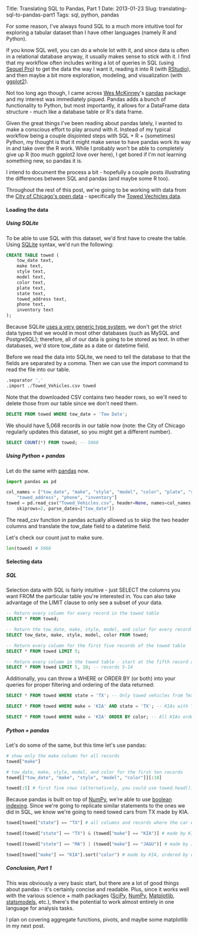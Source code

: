Title: Translating SQL to Pandas, Part 1
Date: 2013-01-23
Slug: translating-sql-to-pandas-part1
Tags: sql, python, pandas

For some reason, I've always found SQL to a much more intuitive tool for exploring a tabular dataset than I have other languages (namely R and Python).

If you know SQL well, you can do a whole lot with it, and since data is often in a relational database anyway, it usually makes sense to stick with it.  I find that my workflow often includes writing a lot of queries in SQL (using [Sequel Pro](http://www.sequelpro.com/)) to get the data the way I want it, reading it into R (with [RStudio](http://www.rstudio.com/)), and then maybe a bit more exploration, modeling, and visualization (with [ggplot2](http://ggplot2.org/)).

Not too long ago though, I came across [Wes McKinney](http://blog.wesmckinney.com/)'s [pandas](http://pandas.pydata.org) package and my interest was immediately piqued.  Pandas adds a bunch of functionality to Python, but most importantly, it allows for a DataFrame data structure - much like a database table or R's data frame.

Given the great things I've been reading about pandas lately, I wanted to make a conscious effort to play around with it.  Instead of my typical workflow being a couple disjointed steps with SQL + R + (sometimes) Python, my thought is that it might make sense to have pandas work its way in and take over the R work.  While I probably won't be able to completely give up R (too much ggplot2 love over here), I get bored if I'm not learning something new, so pandas it is.

I intend to document the process a bit - hopefully a couple posts illustrating the differences between SQL and pandas (and maybe some R too).

Throughout the rest of this post, we're going to be working with data from the [City of Chicago's open data](https://data.cityofchicago.org) - specifically the [Towed Vechicles data](https://data.cityofchicago.org/Transportation/Towed-Vehicles/ygr5-vcbg).

#### Loading the data
##### Using SQLite
To be able to use SQL with this dataset, we'd first have to create the table.  Using [SQLite](http://www.sqlite.org/) syntax, we'd run the following:

```sql
CREATE TABLE towed (
    tow_date text,
    make text,
    style text,
    model text,
    color text,
    plate text,
    state text,
    towed_address text,
    phone text,
    inventory text
);
```
Because SQLite [uses a very generic type system](http://www.sqlite.org/datatype3.html), we don't get the strict data types that we would in most other databases (such as MySQL and PostgreSQL); therefore, all of our data is going to be stored as text.  In other databases, we'd store tow_date as a date or datetime field.

Before we read the data into SQLite, we need to tell the database to that the fields are separated by a comma.  Then we can use the import command to read the file into our table.
```sql
.separator ','
.import ./Towed_Vehicles.csv towed
```
Note that the downloaded CSV contains two header rows, so we'll need to delete those from our table since we don't need them.
```sql
DELETE FROM towed WHERE tow_date = 'Tow Date';
```
We should have 5,068 records in our table now (note: the City of Chicago regularly updates this dataset, so you might get a different number).
```sql
SELECT COUNT(*) FROM towed; -- 5068
```

##### Using Python + pandas
Let do the same with [pandas](http://pandas.pydata.org) now.
```python
import pandas as pd

col_names = ["tow_date", "make", "style", "model", "color", "plate", "state",
    "towed_address", "phone", "inventory"]
towed = pd.read_csv("Towed_Vehicles.csv", header=None, names=col_names,
    skiprows=2, parse_dates=["tow_date"])
```
The read_csv function in pandas actually allowed us to skip the two header columns and translate the tow_date field to a datetime field.

Let's check our count just to make sure.
```python
len(towed) # 5068
```

#### Selecting data
##### SQL
Selection data with SQL is fairly intuitive - just SELECT the columns you want FROM the particular table you're interested in.  You can also take advantage of the LIMIT clause to only see a subset of your data.
```sql
-- Return every column for every record in the towed table
SELECT * FROM towed;

-- Return the tow_date, make, style, model, and color for every record in the towed table
SELECT tow_date, make, style, model, color FROM towed;

-- Return every column for the first five records of the towed table
SELECT * FROM towed LIMIT 5;

-- Return every column in the towed table - start at the fifth record and show the next ten
SELECT * FROM towed LIMIT 5, 10; -- records 5-14
```

Additionally, you can throw a WHERE or ORDER BY (or both) into your queries for proper filtering and ordering of the data returned:
```sql
SELECT * FROM towed WHERE state = 'TX'; -- Only towed vehicles from Texas

SELECT * FROM towed WHERE make = 'KIA' AND state = 'TX'; -- KIAs with Texas plates

SELECT * FROM towed WHERE make = 'KIA' ORDER BY color; -- All KIAs ordered by color (A to Z)
```

##### Python + pandas
Let's do some of the same, but this time let's use pandas:
```python
# show only the make column for all records
towed["make"]

# tow_date, make, style, model, and color for the first ten records
towed[["tow_date", "make", "style", "model", "color"]][:10]

towed[:5] # first five rows (alternatively, you could use towed.head())
```

Because pandas is built on top of [NumPy](http://www.numpy.org/), we're able to use [boolean indexing](http://pandas.pydata.org/pandas-docs/dev/indexing.html#boolean-indexing).  Since we're going to replicate similar statements to the ones we did in SQL, we know we're going to need towed cars from TX made by KIA.
```python
towed[towed["state"] == "TX"] # all columns and records where the car was from TX

towed[(towed["state"] == "TX") & (towed["make"] == "KIA")] # made by KIA AND from TX

towed[(towed["state"] == "MA") | (towed["make"] == "JAGU")] # made by Jaguar OR from MA

towed[towed["make"] == "KIA"].sort("color") # made by KIA, ordered by color (A to Z)
```

##### Conclusion, Part 1
This was obviously a very basic start, but there are a lot of good things about pandas - it's certainly concise and readable.  Plus, since it works well with the various science + math packages ([SciPy](http://www.scipy.org), [NumPy](http://www.numpy.org/), [Matplotlib](http://matplotlib.org/), [statsmodels](http://statsmodels.sourceforge.net/), etc.), there's the potential to work almost entirely in one language for analysis tasks.

I plan on covering aggregate functions, pivots, and maybe some matplotlib in my next post.